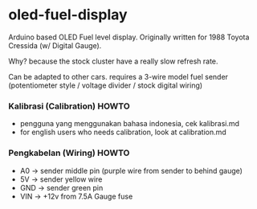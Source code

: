 # oled-fuel-display
Arduino based OLED Fuel level display. Originally written for 1988 Toyota Cressida (w/ Digital Gauge).

Why? because the stock cluster have a really slow refresh rate.

Can be adapted to other cars.
requires a 3-wire model fuel sender (potentiometer style / voltage divider / stock digital wiring)


### Kalibrasi (Calibration) HOWTO
- pengguna yang menggunakan bahasa indonesia, cek kalibrasi.md
- for english users who needs calibration, look at calibration.md

### Pengkabelan (Wiring) HOWTO

- A0 -> sender middle pin (purple wire from sender to behind gauge)
- 5V -> sender yellow wire
- GND -> sender green pin
- VIN -> +12v from 7.5A Gauge fuse
